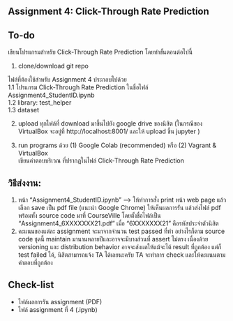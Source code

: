 ## Assignment 4: Click-Through Rate Prediction

## To-do

เขียนโปรแกรมสำหรับ Click-Through Rate Prediction โดยทำขั้นตอนต่อไปนี้

1. clone/download git repo

ไฟล์ที่ต้องใช้สำหรับ Assignment 4 ประกอบไปด้วย<br />
1.1 โปรแกรม Click-Through Rate Prediction ในชื่อไฟล์ Assignment4_StudentID.ipynb<br />
1.2 library: test_helper<br />
1.3 dataset

2. upload ทุกไฟล์ที่ download มาขึ้นไปยัง google drive ของนิสิต (ในกรณีของ VirtualBox จะอยู่ที่ http://localhost:8001/ และให้ upload ขึ้น jupyter )

3. run programs ด้วย (1) Google Colab (recommended) หรือ (2) Vagrant & VirtualBox<br />
   เขียนคำตอบบริเวณ <FILL IN> ที่ปรากฎในไฟล์ Click-Through Rate Prediction

## วิธีส่งงาน:

1. หน้า “Assignment4_StudentID.ipynb” --> ให้ทำการสั่ง print หน้า web page แล้วเลือก save เป็น pdf file (แนะนำ Google Chrome) ให้เห็นผลการรัน แล้วส่งไฟล์ pdf พร้อมทั้ง source code มาที่ CourseVille โดยตั้งชื่อไฟล์เป็น “Assignment4_6XXXXXXX21.pdf” เมื่อ “6XXXXXXX21” คือรหัสประจำตัวนิสิต
2. คะแนนของแต่ละ assignment จะมาจากจำนวน test passed ที่ทำ อย่างไรก็ตาม source code ชุดนี้ maintain มานานหลายปีและอาจจะมีบางส่วนที่ assert ไม่ตรง เนื่องด้วย versioning และ distribution behavior อาจจะส่งผลให้แม้จะได้ result ที่ถูกต้อง แต่ก็ test failed ได้, นิสิตสามารถแจ้ง TA ได้เลยนะครับ TA จะทำการ check และให้คะแนนตามคำตอบที่ถูกต้อง

## Check-list

- ไฟล์ผลการรัน assignment (PDF)
- ไฟล์ assignment ที่ 4 (.ipynb)
